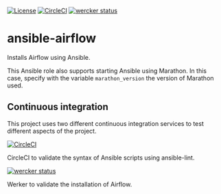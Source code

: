[![License](https://img.shields.io/badge/license-Apache--2.0-blue.svg)](https://github.com/LREN-CHUV/ansible-airflow/blob/master/LICENSE) [![CircleCI](https://circleci.com/gh/LREN-CHUV/ansible-airflow.svg?style=svg)](https://circleci.com/gh/LREN-CHUV/ansible-airflow) [![wercker status](https://app.wercker.com/status/9bab59ff38cd2dbf9f5ef1949fa75692/s/master "wercker status")](https://app.wercker.com/project/byKey/9bab59ff38cd2dbf9f5ef1949fa75692)

# ansible-airflow

Installs Airflow using Ansible.

This Ansible role also supports starting Ansible using Marathon. In this case, specify with the variable `marathon_version` the version of Marathon used.

## Continuous integration

This project uses two different continuous integration services to test different aspects of the project.

[![CircleCI](https://circleci.com/gh/LREN-CHUV/ansible-airflow.svg?style=svg)](https://circleci.com/gh/LREN-CHUV/ansible-airflow)

CircleCI to validate the syntax of Ansible scripts using ansible-lint.

[![wercker status](https://app.wercker.com/status/9bab59ff38cd2dbf9f5ef1949fa75692/m/master "wercker status")](https://app.wercker.com/project/byKey/9bab59ff38cd2dbf9f5ef1949fa75692)

Werker to validate the installation of Airflow.
